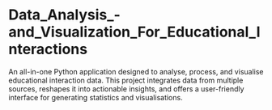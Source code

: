 # Data_Analysis_-and_Visualization_For_Educational_Interactions
An all-in-one Python application designed to analyse, process, and visualise educational interaction data. This project integrates data from multiple sources, reshapes it into actionable insights, and offers a user-friendly interface for generating statistics and visualisations.
